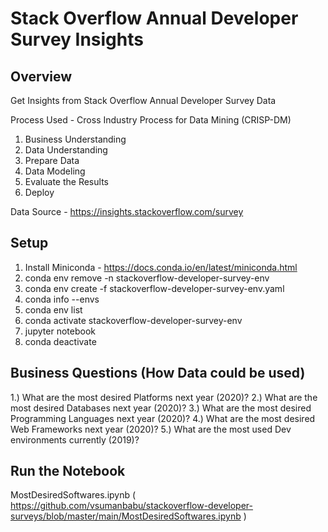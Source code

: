 # Stack Overflow Annual Developer Survey Insights

## Overview
Get Insights from Stack Overflow Annual Developer Survey Data

Process Used - Cross Industry Process for Data Mining (CRISP-DM)
1. Business Understanding
2. Data Understanding
3. Prepare Data
4. Data Modeling
5. Evaluate the Results
6. Deploy

Data Source - https://insights.stackoverflow.com/survey

## Setup
1. Install Miniconda - https://docs.conda.io/en/latest/miniconda.html
2. conda env remove -n stackoverflow-developer-survey-env
3. conda env create -f stackoverflow-developer-survey-env.yaml
4. conda info --envs
5. conda env list
6. conda activate stackoverflow-developer-survey-env
7. jupyter notebook
8. conda deactivate

## Business Questions (How Data could be used)
1.) What are the most desired Platforms next year (2020)?
2.) What are the most desired Databases next year (2020)?
3.) What are the most desired Programming Languages next year (2020)?
4.) What are the most desired Web Frameworks next year (2020)?
5.) What are the most used Dev environments currently (2019)?

## Run the Notebook
MostDesiredSoftwares.ipynb ( https://github.com/vsumanbabu/stackoverflow-developer-surveys/blob/master/main/MostDesiredSoftwares.ipynb )
